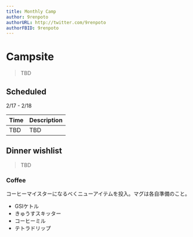 ```yaml
---
title: Monthly Camp
author: 9renpoto
authorURL: http://twitter.com/9renpoto
authorFBID: 9renpoto
---
```


# Campsite

> TBD

## Scheduled

2/17 - 2/18

| Time | Description |
| :--- | :---------- |
| TBD  | TBD         |

## Dinner wishlist

> TBD

### Coffee

コーヒーマイスターになるべくニューアイテムを投入。マグは各自準備のこと。

- GSIケトル
- きゅうすスキッター
- コーヒーミル
- テトラドリップ
